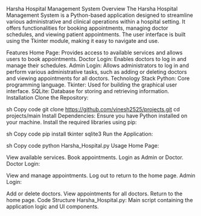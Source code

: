 Harsha Hospital Management System
Overview
The Harsha Hospital Management System is a Python-based application designed to streamline various administrative and clinical operations within a hospital setting. It offers functionalities for booking appointments, managing doctor schedules, and viewing patient appointments. The user interface is built using the Tkinter module, making it easy to navigate and use.

Features
Home Page: Provides access to available services and allows users to book appointments.
Doctor Login: Enables doctors to log in and manage their schedules.
Admin Login: Allows administrators to log in and perform various administrative tasks, such as adding or deleting doctors and viewing appointments for all doctors.
Technology Stack
Python: Core programming language.
Tkinter: Used for building the graphical user interface.
SQLite: Database for storing and retrieving information.
Installation
Clone the Repository:

sh
Copy code
git clone https://github.com/vinesh2525/projects.git
cd projects/main
Install Dependencies:
Ensure you have Python installed on your machine. Install the required libraries using pip:

sh
Copy code
pip install tkinter sqlite3
Run the Application:

sh
Copy code
python Harsha_Hospital.py
Usage
Home Page:

View available services.
Book appointments.
Login as Admin or Doctor.
Doctor Login:

View and manage appointments.
Log out to return to the home page.
Admin Login:

Add or delete doctors.
View appointments for all doctors.
Return to the home page.
Code Structure
Harsha_Hospital.py: Main script containing the application logic and UI components.
